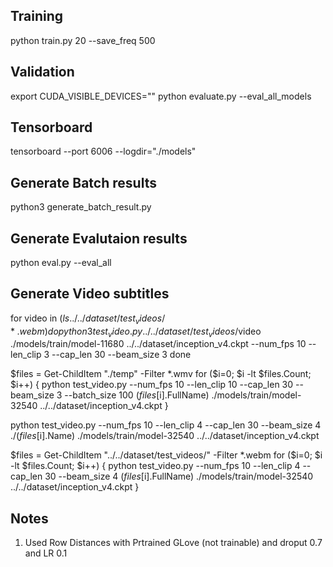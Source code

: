 ## Training
python train.py 20 --save_freq 500

## Validation
export CUDA_VISIBLE_DEVICES=""
python evaluate.py --eval_all_models

## Tensorboard
tensorboard --port 6006 --logdir="./models"

## Generate Batch results
python3 generate_batch_result.py

## Generate Evalutaion results
python eval.py --eval_all

## Generate Video subtitles
for video in $(ls ../../dataset/test_videos/*.webm)
do
python3 test_video.py ../../dataset/test_videos/$video ./models/train/model-11680 ../../dataset/inception_v4.ckpt --num_fps 10 --len_clip 3 --cap_len 30 --beam_size 3
done


$files = Get-ChildItem "./temp" -Filter *.wmv 
for ($i=0; $i -lt $files.Count; $i++) {
python test_video.py --num_fps 10 --len_clip 10 --cap_len 30 --beam_size 3 --batch_size 100 ($files[$i].FullName) ./models/train/model-32540 ../../dataset/inception_v4.ckpt 
}

python test_video.py --num_fps 10 --len_clip 4 --cap_len 30 --beam_size 4 ./($files[$i].Name) ./models/train/model-32540 ../../dataset/inception_v4.ckpt 

$files = Get-ChildItem "../../dataset/test_videos/" -Filter *.webm 
for ($i=0; $i -lt $files.Count; $i++) {
python test_video.py --num_fps 10 --len_clip 4 --cap_len 30 --beam_size 4 ($files[$i].FullName) ./models/train/model-32540 ../../dataset/inception_v4.ckpt 
}

## Notes
1. Used Row Distances with Prtrained GLove (not trainable) and droput 0.7 and LR 0.1
